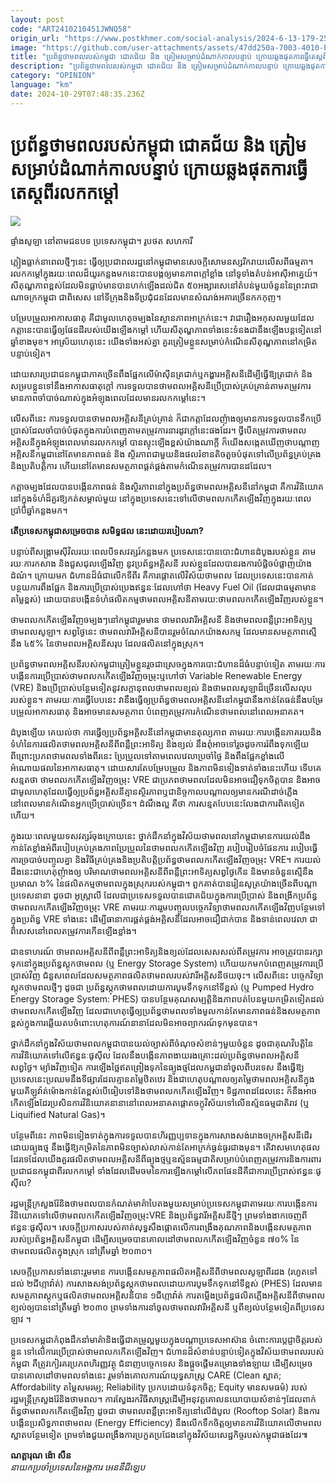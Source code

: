 ```yaml
---
layout: post
code: "ART2410210451JWNQ58"
origin_url: "https://www.postkhmer.com/social-analysis/2024-6-13-179-259768"
image: "https://github.com/user-attachments/assets/47dd250a-7003-4010-b375-972007df1787"
title: "ប្រព័ន្ធ​ថាមពល​របស់​កម្ពុជា ជោគជ័យ និង ត្រៀម​សម្រាប់​ដំណាក់​កាល​បន្ទាប់ ក្រោយ​ឆ្លង​ផុត​ការ​ធ្វើ​តេស្ត​ពី​រលក​កម្តៅ"
description: "​​ប្រព័ន្ធ​ថាមពល​របស់​កម្ពុជា ជោគជ័យ និង ត្រៀម​សម្រាប់​ដំណាក់​កាល​បន្ទាប់ ក្រោយ​ឆ្លង​ផុត​ការ​ធ្វើ​តេស្ត​ពី​រលក​កម្តៅ​"
category: "OPINION"
language: "km"
date: 2024-10-29T07:48:35.236Z
---
```


# ប្រព័ន្ធ​ថាមពល​របស់​កម្ពុជា ជោគជ័យ និង ត្រៀម​សម្រាប់​ដំណាក់​កាល​បន្ទាប់ ក្រោយ​ឆ្លង​ផុត​ការ​ធ្វើ​តេស្ត​ពី​រលក​កម្តៅ

![](https://github.com/user-attachments/assets/bd4a36aa-ccae-4ca7-aece-a6026ae3432f)

ផ្ទាំង​សូឡា នៅ​តាម​ជនបទ ប្រទេស​កម្ពុជា។ រូប​ថត សហការី

ភ្លៀង​ធ្លាក់​នា​ពេល​ថ្មីៗ​នេះ ធ្វើ​ឲ្យ​ប្រជាពលរដ្ឋ​នៅ​កម្ពុជា​មាន​សេចក្តី​សោមនស្ស​រីករាយ​លើស​ពី​ធម្មតា។ រលក​កម្តៅ​ក្នុង​រយៈពេល​ដ៏​យូរ​កន្លង​មក​នេះ​បាន​បង្ក​ឲ្យ​មាន​ភាព​ក្ដៅខ្លាំង នៅ​ទូទាំង​តំបន់​អាស៊ី​អាគ្នេយ៍។ សីតុណ្ហភាព​ខ្ពស់​ដែល​មិន​ធ្លាប់​មាន​បាន​ហក់​ឡើង​ដល់​ជិត ៥០​អង្សារសេ​នៅ​តំបន់​មួយ​ចំនួន​នៃ​ព្រះ​រាជាណាចក្រ​កម្ពុជា ជាពិសេស នៅ​ទីក្រុង​និង​ទី​ប្រជុំជន​ដែល​មាន​សំណង់​អគារ​ច្រើន​កកកុញ។

បម្រែបម្រួល​អាកាសធាតុ គឺជា​មូលហេតុ​ចម្បង​នៃ​ស្ថានភាព​អាក្រក់​នេះ។ វា​ជា​រឿង​អកុសល​មួយ​ដែល​កត្តា​នេះ​បាន​ធ្វើឲ្យផែនដី​របស់​យើង​ឡើង​កម្តៅ ហើយ​សីតុណ្ហភាព​ទាំង​នេះ​ទំនង​ជា​នឹង​ឡើង​បន្ត​ទៀត​នៅ​ឆ្នាំ​ខាងមុខ។ អាស្រ័យ​ហេតុ​នេះ យើង​ទាំងអស់​គ្នា គួរ​ត្រៀម​ខ្លួន​សម្រាប់​កំណើន​សីតុណ្ហភាព​នៅ​កម្រិត​បន្ទាប់ទៀត។

ដោយសារ​ប្រជាជន​កម្ពុជា​ភាគ​ច្រើន​ពឹង​ផ្អែក​លើ​ម៉ាស៊ីន​ត្រជាក់​ឬ​កង្ហារ​អគ្គិសនី​ដើម្បី​ធ្វើឱ្យ​ត្រជាក់ និង​សម្រប​ខ្លួន​ទៅ​នឹង​អាកាសធាតុ​ក្តៅ ការ​ទទួល​បាន​ថាមពល​អគ្គិសនី​ប្រើប្រាស់​គ្រប់គ្រាន់​តាម​តម្រូវការ មាន​ភាព​ចាំបាច់​ណាស់​ក្នុង​អំឡុងពេល​ដែល​មាន​រលក​កម្តៅ​នេះ។

លើស​ពីនេះ ការ​ទទួល​បាន​ថាមពល​អគ្គិសនី​គ្រប់គ្រាន់ ក៏​ជា​កត្តា​ដែល​ញុំាង​ឲ្យ​មាន​ការ​ទទួល​បាន​ទឹក​ប្រើប្រាស់​ដែល​ចាំបាច់​បំផុត​ក្នុង​ការ​បំពេញ​តាម​តម្រូវ​ការ​នា​រដូវក្តៅ​នេះ​ផងដែរ។ ថ្វី​បើ​តម្រូវ​ការ​ថាមពល​អគ្គិសនី​ក្នុង​អំឡុង​ពេល​មាន​រលក​កម្តៅ បាន​ស្ទុះឡើង​ខ្ពស់​យ៉ាង​ណា​ក្តី ក៏​យើង​សង្កេត​ឃើញ​ថា​បណ្ដាញ​អគ្គិសនី​កម្ពុជា​នៅតែ​មាន​ភាពធន់ និង ស្ថិរភាព ​ជាមួយ​និង​ផលរំខាន​តិចតួច​បំផុត​ទៅ​លើ​ប្រព័ន្ធ​គ្រប់គ្រង​និង​ប្រតិបត្តិការ ហើយ​នៅតែ​មាន​សមត្ថភាព​ផ្គត់ផ្គង់​តាម​កំណើន​តម្រូវការ​បាន​ដដែល។

កត្តា​ចម្បង​ដែល​បាន​បង្កើន​ភាព​ធន់ និង​ស្ថិរភាព​នៅ​ក្នុង​ប្រព័ន្ធ​ថាមពល​អគ្គិសនី​នៅ​កម្ពុជា គឺ​ការ​វិនិយោគ​នៅ​ក្នុង​ទំហំ​ដ៏​គួរ​ឱ្យ​កត់​សម្គាល់​មួយ នៅ​ក្នុង​ប្រទេស​នេះ​ទៅ​លើ​ថាមពល​កកើត​ឡើងវិញ​ក្នុង​រយៈពេល​ប្រាំបីឆ្នាំ​កន្លង​មក។

**តើ​ប្រទេស​កម្ពុជា​សម្រេច​បាន សមិទ្ធផល នេះ​ដោយ​របៀបណា?** 

បន្ទាប់ពី​សង្រ្គាម​ស៊ីវិល​រយៈពេល​បី​ទសវត្សរ៍​កន្លងមក ប្រទេស​នេះ​បាន​បោះ​ជំហាន​ដំបូង​របស់​ខ្លួន តាម​រយៈ​ការ​កសាង និង​ជួសជុល​ឡើងវិញ នូវ​ប្រព័ន្ធ​អគ្គិសនី របស់​ខ្លួន​ដែល​បាន​រងការ​បំផ្លិច​បំផ្លាញ​យ៉ាង​ដំណំ។ ក្រោយ​មក ជំហាន​ដ៏​ធំ​ជា​លើក​ទីពីរ គឺ​ការ​ផ្តោត​លើ​វិស័យ​ថាមពល ដែល​ប្រទេស​នេះ​បាន​កាត់​បន្ថយ​ការ​ពឹង​ផ្អែក និង​ការ​ប្រើប្រាស់​ប្រេង​ឥន្ធនៈ​ដែល​ហៅថា Heavy Fuel Oil (ដែល​ជា​ធម្មតា​មាន​តម្លៃ​ខ្ពស់) ដោយ​បាន​បង្កើន​ទំហំ​ផលិតកម្ម​ថាមពល​អគ្គិសនី​តាម​រយ:ថាមពល​កកើត​ឡើងវិញ​របស់​ខ្លួន។

ថាមពល​កកើត​ឡើងវិញ​ចម្បងៗ​នៅ​កម្ពុជា​រួមមាន ថាមពល​វារីអគ្គិសនី និង​ថាមពល​ពន្លឺ​ព្រះអាទិត្យ​ឬ​ថាមពល​សូឡា។ សព្វថ្ងៃនេះ ថាមពល​វារី​អគ្គិសនី​បាន​រួម​ចំណែក​យ៉ាង​សកម្ម ដែល​មាន​សមត្ថភាព​ស្មើ​នឹង​ ៤៥% នៃ​ថាមពល​អគ្គិសនី​សរុប ដែល​ផលិត​នៅ​ក្នុង​ស្រុក។ 

ប្រព័ន្ធ​ថាមពល​អគ្គិសនី​របស់​កម្ពុជា​ត្រៀម​ខ្លួន​រួច​ជា​ស្រេច​ក្នុង​ការ​បោះ​ជំហាន​ដ៏ធំ​បន្ទាប់​ទៀត តាម​រយៈការ​បង្កើន​ការ​ប្រើប្រាស់​ថាមពល​កកើត​ឡើង​វិញ​ចម្រុះ​ឬ​ហៅថា Variable Renewable Energy (VRE) និង​ប្រើប្រាស់​បន្ថែម​ទៀត​នូវ​សក្ដានុពល​ថាមពល​ខ្យល់ និង​ថាមពល​សូឡា​ដ៏​ច្រើន​លើស​លុប​របស់​ខ្លួន។ តាម​រយៈការ​ធ្វើ​បែប​នេះ វា​នឹង​ធ្វើឲ្យ​ប្រព័ន្ធ​ថាមពល​អគ្គិសនី​នៅ​កម្ពុជា​នឹង​កាន់តែ​ធន់​នឹង​បម្រែបម្រួល​អាកាសធាតុ និង​អាច​មាន​សមត្ថភាព បំពេញ​តម្រូវការ​កំណើន​ថាមពល​នៅ​ពេល​អនាគត។

ដំបូងឡើយ គេ​យល់​ថា ការ​ធ្វើ​ឲ្យ​ប្រព័ន្ធ​អគ្គិសនី​នៅ​កម្ពុជា​មាន​តុល្យភាព តាម​រយៈការ​បង្កើន​ភាគរយ​និង​ទំហំ​នៃ​ការ​ផលិត​ថាមពល​អគ្គិសនី​ពី​ពន្លឺ​ព្រះអាទិត្យ និង​ខ្យល់ នឹង​ពុំអាច​ទៅ​រួច​ដូច​ការ​រំពឹង​ទុក​ឡើយ ពីព្រោះ​ប្រភព​ថាមពល​ទាំងពីរ​នេះ ប្រែប្រួល​ទៅ​តាម​ពេល​វេលា​ប្រចាំ​ថ្ងៃ និង​ពឹង​ផ្អែក​ខ្លាំង​លើ​អំណោយផល​នៃ​អាកាសធាតុ។ ដោយសារ​តែ​បម្រែបម្រួល និង​ភាព​មិន​ទៀងទាត់​ទាំង​នេះ​ហើយ ទើប​គេ​សន្មត​ថា ថាមពល​កកើត​ឡើង​វិញ​ចម្រុះ VRE ជា​ប្រភព​ថាមពល​ដែល​មិន​អាច​ជឿ​ទុក​ចិត្ត​បាន និង​អាច​ជា​មូលហេតុ​ដែល​ធ្វើឲ្យប្រព័ន្ធ​អគ្គិសនី​គ្មាន​ស្ថិរភាព​ឬ​ជានិច្ចកាល​បណ្តាល​ឲ្យ​មាន​ករណី​ដាច់ភ្លើង នៅពេល​មាន​កំណើន​អ្នក​ប្រើប្រាស់​ច្រើន។ ដំណឹង​ល្អ គឺថា ការ​សន្មត​បែប​នេះ​លែង​ជា​ការ​ពិត​ទៀត​ហើយ។

ក្នុង​រយៈពេល​មួយ​ទសវត្សរ៍​ចុង​ក្រោយ​នេះ ថ្នាក់​ដឹក​នាំ​ក្នុង​វិស័យ​ថាមពល​នៅ​កម្ពុជា​មាន​ការ​យល់ដឹង​កាន់តែ​ខ្លាំង​អំពី​របៀប​គ្រប់គ្រង​ភាព​ប្រែប្រួល​នៃ​ថាមពល​កកើត​ឡើងវិញ របៀប​រៀបចំ​ផែនការ របៀប​ធ្វើការ​ច្របាច់​បញ្ចូលគ្នា និង​វិធី​គ្រប់គ្រង​និង​ប្រតិបត្តិ​ប្រព័ន្ធ​ថាមពល​កកើត​ឡើងវិញ​ចម្រុះ VRE។ ការ​យល់​ដឹង​នេះ​ជា​ហេតុ​ញុំាង​ឲ្យ បរិមាណ​ថាមពល​អគ្គិសនី​ពី​ពន្លឺ​ព្រះអាទិត្យ​សព្វថ្ងៃ​កើន និង​មាន​ចំនួន​ស្មើ​នឹង​ប្រមាណ ៦% នៃ​ផលិតកម្ម​ថាមពល​ក្នុង​ស្រុក​របស់​កម្ពុជា។ ពួកគាត់​បាន​រៀនសូត្រ​យ៉ាង​ច្រើន​ពី​បណ្ដា​ប្រទេស​នានា ដូចជា អូស្រ្តាលី ដែល​ជា​ប្រទេស​ទទួល​បាន​ជោគជ័យ​ក្នុង​ការ​ប្រើប្រាស់ និង​ពង្រីក​ប្រព័ន្ធ​ថាមពល​កកើត​ឡើងវិញ​ចម្រុះ VRE តាម​រយៈ​ការ​រួម​បញ្ចូល​បច្ចេកវិទ្យា​ថាមពល​កកើត​ឡើង​វិញ​បន្ថែម​ទៅ​ក្នុង​ប្រព័ន្ធ VRE ទាំងនេះ ដើម្បី​ធានា​ការ​ផ្គត់ផ្គង់​អគ្គិសនី​ដែល​អាច​ជឿ​ជាក់​បាន និង​ទាន់​ពេល​វេលា ជាពិសេស​ នៅ​ពេល​តម្រូវ​ការ​កើន​ឡើង​ខ្លាំង។

ជា​ឧទាហរណ៍ ថាមពល​អគ្គិសនី​ពី​ពន្លឺ​ព្រះអាទិត្យ​និង​ខ្យល់​ដែល​សេសសល់​ពី​តម្រូវការ អាច​ត្រូវ​បាន​រក្សា​ទុក​នៅ​ក្នុង​ប្រព័ន្ធ​ស្តុក​ថាមពល (ឬ Energy Storage System) ហើយ​យក​មក​បំពេញ​តម្រូវ​ការ​ប្រើ​ប្រាស់​វិញ ជំនួស​ពេល​ដែល​សមត្ថភាព​ផលិត​ថាមពល​របស់​វារី​អគ្គិសនី​ថយចុះ។ លើស​ពី​នេះ បច្ចេក​វិទ្យា​ស្តុក​ថាមពល​ថ្មីៗ ដូចជា ប្រព័ន្ធ​ស្តុក​ថាមពល​ដោយ​ការ​បូម​ទឹក​ទុក​នៅ​ទី​ខ្ពស់ (ឬ Pumped Hydro Energy Storage System: PHES) បាន​បន្ថែម​គុណ​សម្បត្តិ​និង​ភាព​បត់បែន​មួយ​កម្រិត​ទៀត​ដល់​ថាមពល​កកើត​ឡើងវិញ ដែល​ជា​ហេតុ​ធ្វើ​ឲ្យ​ប្រព័ន្ធ​ថាមពល​ទាំង​មូល​កាន់តែ​មាន​ភាពធន់​និង​សមត្ថភាព​ខ្ពស់​ក្នុង​ការ​ឆ្លើយតប​ចំពោះ​ហេតុការណ៍​នានា​ដែល​មិន​អាច​ព្យាករណ៍​ទុក​មុន​បាន។ 

ថ្នាក់​ដឹកនាំ​ក្នុង​វិស័យ​ថាមពល​កម្ពុជា​បាន​យល់​ច្បាស់​ពី​ចំណុច​សំខាន់ៗ​មួយ​ចំនួន ដូចជា​គុណ​វិបត្តិ​នៃ ការ​វិនិយោគ​ទៅ​លើ​ឥន្ធនៈ​ផូស៊ីល ដែល​នឹង​បង្កើន​ភាពងាយ​រងគ្រោះ​ដល់​ប្រព័ន្ធ​ថាមពល​អគ្គិសនី​សព្វថ្ងៃ។ ម្យ៉ាង​វិញ​ទៀត ការ​ឡើង​ថ្លៃ​ឥតព្រៀង​ទុក​នៃ​ធ្យូងថ្ម​ដែល​កម្ពុជា​នាំចូល​ពី​បរទេស នឹង​ធ្វើឱ្យ​ប្រទេស​នេះ​ប្រឈម​នឹង​ទីផ្សារ​ដែល​គ្មាន​តម្លៃ​ឋិតឋេរ និង​ជា​ហេតុ​បណ្តាល​ឲ្យតម្លៃ​ថាមពល​អគ្គិសនី​ក្នុង​មួយ​គីឡូ​វ៉ាត់​ម៉ោង​កាន់​តែ​ខ្ពស់​បើ​ធៀប​ទៅ​និង​ថាមពល​កកើត​ឡើងវិញ។ ទិដ្ឋភាព​ដដែល​នេះ ក៏​នឹង​អាច​កើត​ឡើង​ដែរ​ប្រសិន​ការ​វិនិយោគ​នានា​នៅ​ពេល​អនាគត​ផ្តោត​ចក្ខុវិស័យ​ទៅ​លើ​ឧស្ម័ន​ធម្មជាតិ​រាវ (ឬ Liquified Natural Gas)។

បន្ថែម​ពី​នេះ ភាព​មិន​ទៀងទាត់​ក្នុង​ការ​ទទួល​បាន​ហិរញ្ញប្បទាន​ក្នុង​ការ​សាងសង់​រោងចក្រ​អគ្គិសនី​ដើរ​ដោយ​ធ្យូងថ្ម នឹង​ធ្វើ​ឱ្យ​កម្រិត​នៃ​ភាព​មិន​ច្បាស់លាស់​កាន់តែ​អាក្រក់​ធ្ងន់ធ្ងរ​ជាងមុន។ តើ​វា​សមហេតុ​ផល​ដែរទេ​ដែល​យើង​គួរ​ផលិត​ថាមពល​អគ្គិសនី​ពី​ធ្យូងថ្ម​ឬ​ឧស្ម័ន​ធម្មជាតិ​សម្រាប់​បំពេញ​តម្រូវ​ការ​និង​ការពារ​ប្រជាជន​កម្ពុជា​ពី​រលក​កម្តៅ ទាំង​ដែល​ដើមចម​នៃ​ការ​ឡើង​កម្តៅ​លើ​ភព​ផែនដី​គឺជា​ការ​ប្រើប្រាស់​ឥន្ធនៈ​ផូស៊ីល?

រដ្ឋមន្រ្តី​ក្រសួង​រ៉ែ​និង​ថាមពល​បាន​កំណត់​មាគ៌ា​បៃតង​មួយ​សម្រាប់​ប្រទេស​កម្ពុជា​តាម​រយៈការ​បង្កើន​ការ​វិនិយោគ​ទៅ​លើ​ថាមពល​កកើត​ឡើង​វិញ​ចម្រុះ​ VRE និង​ប្រព័ន្ធ​វារី​អគ្គិសនី​ថ្មីៗ ព្រម​ទាំង​ងាក​ចេញ​ពី​ឥន្ធនៈ​ផូស៊ីល។ សេចក្ដី​ប្រកាស​របស់​គាត់​សុទ្ធសឹង​ផ្តោត​លើ​ការ​ពង្រឹង​គុណភាព​និង​បង្កើន​សមត្ថភាព​របស់​ប្រព័ន្ធ​អគ្គិសនី​កម្ពុជា ដើម្បី​សម្រេច​បាន​គោលដៅ​ថាមពល​កកើត​ឡើង​វិញ​ចំនួន ៧០% នៃ​ថាមពល​ផលិត​ក្នុង​ស្រុក នៅ​ត្រឹម​ឆ្នាំ ២០៣០។

សេចក្តី​ប្រកាស​ទាំង​នោះ​រួម​មាន ការ​បង្កើន​សមត្ថភាព​ផលិត​អគ្គិសនី​ពី​ថាមពល​សូឡា​ពីរដង (រហូត​ទៅ​ដល់ ២​ជីហ្កាវ៉ាត់) ការ​សាងសង់​ប្រព័ន្ធ​ស្តុក​ថាមពល​ដោយ​ការ​បូមទឹក​ទុក​នៅ​ទី​ខ្ពស់ (PHES) ដែល​មាន​សមត្ថភាព​ស្តុក​ឬ​ផលិត​ថាមពល​អគ្គិសនី​បាន ១​ជីហ្កាវ៉ាត់ ការ​តម្លើង​ប្រព័ន្ធ​ផលិត​ភ្លើង​អគ្គិសនី​ពី​ថាមពល​ខ្យល់​ឲ្យ​បាន​នៅ​ត្រឹម​ឆ្នាំ ២០៣០ ព្រម​ទាំង​ការ​នាំចូល​ថាមពល​វារី​អគ្គិសនី ឬ​ពី​ខ្យល់​បន្ថែម​ទៀត​ពី​ប្រទេស​ឡាវ ។

ប្រទេស​កម្ពុជា​កំពុង​ដឹកនាំ​មាគ៌ា​និង​ធ្វើ​ជា​គម្រូ​ល្អ​មួយ​ក្នុង​បណ្ដាប្រ​ទេស​អាស៊ាន ចំពោះ​ការ​ប្តេជ្ញា​ចិត្ត​របស់​ខ្លួន ទៅ​លើ​ការ​ប្រើប្រាស់​ថាមពល​កកើត​ឡើងវិញ។ ជំហាន​ដ៏​សំខាន់​បន្ទាប់​ទៀត​ក្នុង​វិស័យ​ថាមពល​របស់​កម្ពុជា ​គឺ​ត្រូវ​កៀរគរ​ប្រភព​ហិរញ្ញ​វត្ថុ ជំនាញ​បច្ចេកទេស និង​ផ្ដួចផ្ដើម​គម្រោង​ទាំង​ឡាយ ដើម្បី​សម្រេច​បាន​គោល​ដៅ​ថាមពល​ទាំង​នេះ រួម​ទាំង​គោលការណ៍​យុទ្ធ​សាស្រ្ត CARE (Clean ស្អាត; Affordability តម្លៃ​សមរម្យ; Reliability ប្រកប​ដោយ​ទំនុកចិត្ត; Equity មាន​សមធម៌) របស់​រដ្ឋមន្រ្តី​ក្រសួង​រ៉ែ​និង​ថាមពល។ ការ​ស្វែង​រក​វិធីសាស្ត្រ​ដើម្បី​អនុវត្ត​គោល​នយោបាយ​សំខាន់ៗ​ដែល​ពាក់ព័ន្ធ​ថាមពល​កកើត​ឡើង​វិញ ដូចជា ថាមពល​ពន្លឺ​ព្រះអាទិត្យ​នៅ​លើ​ដំបូល (Rooftop Solar) និង​ការ​បង្កើន​ប្រសិទ្ធភាព​ថាមពល (Energy Efficiency) នឹង​លើក​ទឹក​ចិត្ត​ឲ្យ​មាន​ការ​វិនិយោគ​លើ​ថាមពល​ស្អាត​បន្ថែម​ទៀត ព្រម​ទាំង​ជួយ​ពង្រឹង​ការ​ប្រកួត​ប្រជែង​នៅ​ក្នុង​វិស័យ​សេដ្ឋកិច្ច​របស់​កម្ពុជា​ផងដែរ៕

**ណត្តារុណ ង៉ោ សឺន**  
_នាយក​ប្រចាំ​ប្រទេស​នៃ​អង្គការ អេននឺជីឡេប_